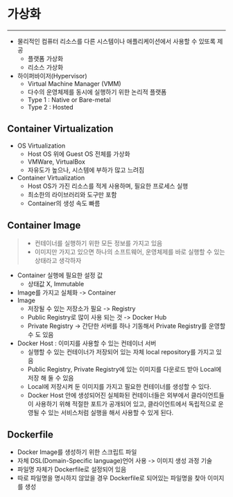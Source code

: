 # 가상화

---

- 물리적인 컴퓨터 리소스를 다른 시스템이나 애플리케이션에서 사용할 수 있또록 제공
  - 플랫폼 가상화
  - 리소스 가상화
- 하이퍼바이저(Hypervisor)
  - Virtual Machine Manager (VMM)
  - 다수의 운영체제를 동시에 실행하기 위한 논리적 플랫폼
  - Type 1 : Native or Bare-metal
  - Type 2 : Hosted

## Container Virtualization
- OS Virtualization
  - Host OS 위에 Guest OS 전체를 가상화
  - VMWare, VirtualBox
  - 자유도가 높으나, 시스템에 부하가 많고 느려짐
- Container Virtualization
  - Host OS가 가진 리소스를 적게 사용하며, 필요한 프로세스 실행
  - 최소한의 라이브러리와 도구만 포함
  - Container의 생성 속도 빠름

## Container Image
> - 컨테이너를 실행하기 위한 모든 정보를 가지고 있음
> - 이미지만 가지고 있으면 하나의 소프트웨어, 운영체제를 바로 실행할 수 있는 상태라고 생각하자
- Container 실행에 필요한 설정 값
  - 상태값 X, Immutable
- Image를 가지고 실체화 -> Container
- Image
  - 저장될 수 있는 저장소가 필요 -> Registry
  - Public Registry로 많이 사용 되는 것 -> Docker Hub
  - Private Registry -> 간단한 서버를 하나 기동해서 Private Registry를 운영할 수 도 있음
- Docker Host : 이미지를 사용할 수 있는 컨테이너 서버
  - 실행할 수 있는 컨테이너가 저장되어 있는 자체 local repository를 가지고 있음
  - Public Registry, Private Registry에 있는 이미지를 다운로드 받아 Local에 저장 해 둘 수 있음
  - Local에 저장시켜 둔 이미지를 가지고 필요한 컨테이너를 생성할 수 있다.
  - Docker Host 안에 생성되어진 실체화된 컨테이너들은 외부에서 클라이언트들이 사용하기 위해 적절한 포트가 공개되어 있고, 클라이언트에서 독립적으로 운영될 수 있는 서비스처럼 실행을 해서 사용할 수 있게 된다.

## Dockerfile
- Docker Image를 생성하기 위한 스크립트 파일
- 자체 DSL(Domain-Specific language)언어 사용 -> 이미지 생성 과정 기술
- 파일명 자체가 Dockerfile로 설정되어 있음 
- 따로 파일명을 명시하지 않았을 경우 Dockerfile로 되어있는 파일명을 찾아 이미지를 생성